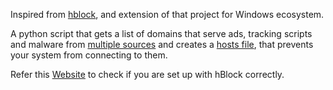 Inspired from [hblock](https://github.com/hectorm/hblock), and extension of that project for Windows ecosystem.

A python script that gets a list of domains that serve ads, tracking scripts and malware from [multiple sources](https://github.com/Arindamghosh01/Host-Ad-blocker/blob/main/SOURCES.md) and creates a [hosts file](https://en.wikipedia.org/wiki/Hosts_(file)), that prevents your system from connecting to them.

Refer this [Website](https://hblock.molinero.dev/) to check if you are set up with hBlock correctly.
